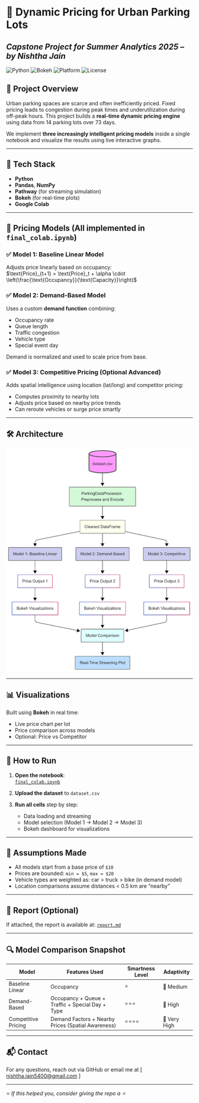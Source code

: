 # 🚗 Dynamic Pricing for Urban Parking Lots
*Capstone Project for Summer Analytics 2025 – by Nishtha Jain*
---
![Python](https://img.shields.io/badge/Python-3.10-blue.svg)
![Bokeh](https://img.shields.io/badge/Bokeh-Interactive%20Graphs-purple)
![Platform](https://img.shields.io/badge/Platform-Google%20Colab-yellow)
![License](https://img.shields.io/badge/License-MIT-green)
## 📌 Project Overview

Urban parking spaces are scarce and often inefficiently priced. Fixed pricing leads to congestion during peak times and underutilization during off-peak hours. This project builds a **real-time dynamic pricing engine** using data from 14 parking lots over 73 days.

We implement **three increasingly intelligent pricing models** inside a single notebook and visualize the results using live interactive graphs.

---

## 🔧 Tech Stack

- **Python**
- **Pandas**, **NumPy**
- **Pathway** (for streaming simulation)
- **Bokeh** (for real-time plots)
- **Google Colab**

---

## 🧠 Pricing Models (All implemented in `final_colab.ipynb`)

### ✅ Model 1: Baseline Linear Model
Adjusts price linearly based on occupancy:  
$\text{Price}_{t+1} = \text{Price}_t + \alpha \cdot \left(\frac{\text{Occupancy}}{\text{Capacity}}\right)$


### ✅ Model 2: Demand-Based Model
Uses a custom **demand function** combining:
- Occupancy rate
- Queue length
- Traffic congestion
- Vehicle type
- Special event day

Demand is normalized and used to scale price from base.

### ✅ Model 3: Competitive Pricing (Optional Advanced)
Adds spatial intelligence using location (lat/long) and competitor pricing:
- Computes proximity to nearby lots
- Adjusts price based on nearby price trends
- Can reroute vehicles or surge price smartly

---

## 🛠️ Architecture

![System Diagram](architecture.png)

---

## 📊 Visualizations

Built using **Bokeh** in real time:
- Live price chart per lot
- Price comparison across models
- Optional: Price vs Competitor

---

## 🚀 How to Run

1. **Open the notebook**:  
   [`final_colab.ipynb`](final_colab.ipynb)

2. **Upload the dataset** to `dataset.csv`

3. **Run all cells** step by step:
   - Data loading and streaming
   - Model selection (Model 1 → Model 2 → Model 3)
   - Bokeh dashboard for visualizations

---

## 📝 Assumptions Made
- All models start from a base price of `$10`
- Prices are bounded: `min = $5`, `max = $20`
- Vehicle types are weighted as: car > truck > bike (in demand model)
- Location comparisons assume distances < 0.5 km are “nearby”

---

## 📄 Report (Optional)
If attached, the report is available at: [`report.md`](report.md)

---
## 🔍 Model Comparison Snapshot

| Model                | Features Used                                       | Smartness Level | Adaptivity |
|---------------------|-----------------------------------------------------|------------------|------------|
| Baseline Linear     | Occupancy                                           | ⭐               | 🔁 Medium   |
| Demand-Based        | Occupancy + Queue + Traffic + Special Day + Type   | ⭐⭐⭐            | 🔁 High    |
| Competitive Pricing | Demand Factors + Nearby Prices (Spatial Awareness) | ⭐⭐⭐⭐           | 🔁 Very High |

---

## 📬 Contact
For any questions, reach out via GitHub or email me at [ nishtha.jain5400@gmail.com ]

---

⭐ *If this helped you, consider giving the repo a ⭐*
